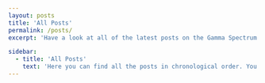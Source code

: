 ```yaml
---
layout: posts
title: 'All Posts'
permalink: /posts/
excerpt: 'Have a look at all of the latest posts on the Gamma Spectrum DB listed by date.'

sidebar:
  - title: 'All Posts'
    text: 'Here you can find all the posts in chronological order. You can also always search for specific pages at the top right.'
---
```

